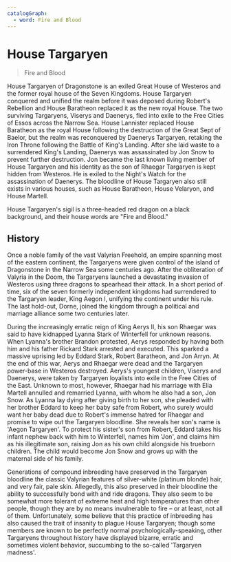 ```yaml
---
catalogGraph:
  - word: Fire and Blood
---
```


# House Targaryen

> Fire and Blood

House Targaryen of Dragonstone is an exiled Great House of Westeros and the former royal house of the Seven Kingdoms. House Targaryen conquered and unified the realm before it was deposed during Robert's Rebellion and House Baratheon replaced it as the new royal House. The two surviving Targaryens, Viserys and Daenerys, fled into exile to the Free Cities of Essos across the Narrow Sea. House Lannister replaced House Baratheon as the royal House following the destruction of the Great Sept of Baelor, but the realm was reconquered by Daenerys Targaryen, retaking the Iron Throne following the Battle of King's Landing. After she laid waste to a surrendered King's Landing, Daenerys was assassinated by Jon Snow to prevent further destruction. Jon became the last known living member of House Targaryen and his identity as the son of Rhaegar Targaryen is kept hidden from Westeros. He is exiled to the Night's Watch for the assassination of Daenerys. The bloodline of House Targaryen also still exists in various houses, such as House Baratheon, House Velaryon, and House Martell.

House Targaryen's sigil is a three-headed red dragon on a black background, and their house words are "Fire and Blood."

## History

Once a noble family of the vast Valyrian Freehold, an empire spanning most of the eastern continent, the Targaryens were given control of the island of Dragonstone in the Narrow Sea some centuries ago. After the obliteration of Valyria in the Doom, the Targaryens launched a devastating invasion of Westeros using three dragons to spearhead their attack. In a short period of time, six of the seven formerly independent kingdoms had surrendered to the Targaryen leader, King Aegon I, unifying the continent under his rule. The last hold-out, Dorne, joined the kingdom through a political and marriage alliance some two centuries later.

During the increasingly erratic reign of King Aerys II, his son Rhaegar was said to have kidnapped Lyanna Stark of Winterfell for unknown reasons. When Lyanna's brother Brandon protested, Aerys responded by having both him and his father Rickard Stark arrested and executed. This sparked a massive uprising led by Eddard Stark, Robert Baratheon, and Jon Arryn. At the end of this war, Aerys and Rhaegar were dead and the Targaryen power-base in Westeros destroyed. Aerys's youngest children, Viserys and Daenerys, were taken by Targaryen loyalists into exile in the Free Cities of the East. Unknown to most, however, Rhaegar had his marriage with Elia Martell annulled and remarried Lyanna, with whom he also had a son, Jon Snow. As Lyanna lay dying after giving birth to her son, she pleaded with her brother Eddard to keep her baby safe from Robert, who surely would want her baby dead due to Robert's immense hatred for Rhaegar and promise to wipe out the Targaryen bloodline. She reveals her son's name is 'Aegon Targaryen'. To protect his sister's son from Robert, Eddard takes his infant nephew back with him to Winterfell, names him 'Jon', and claims him as his illegitimate son, raising Jon as his own child alongside his trueborn children. The child would become Jon Snow and grows up with the maternal side of his family.

Generations of compound inbreeding have preserved in the Targaryen bloodline the classic Valyrian features of silver-white (platinum blonde) hair, and very fair, pale skin. Allegedly, this also preserved in their bloodline the ability to successfully bond with and ride dragons. They also seem to be somewhat more tolerant of extreme heat and high temperatures than other people, though they are by no means invulnerable to fire – or at least, not all of them. Unfortunately, some believe that this practice of inbreeding has also caused the trait of insanity to plague House Targaryen; though some members are known to be perfectly normal psychologically-speaking, other Targaryens throughout history have displayed bizarre, erratic and sometimes violent behavior, succumbing to the so-called 'Targaryen madness'.
